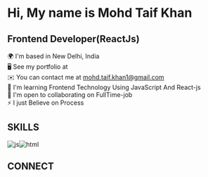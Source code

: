 
# Hi, My name is Mohd Taif Khan  

## Frontend Developer(ReactJs)

🌍  I'm based in New Delhi, India  
🖥️  See my portfolio at  
✉️  You can contact me at mohd.taif.khan1@gmail.com  
🧠  I'm learning Frontend Technology Using JavaScript And React-js  
🤝  I'm open to collaborating on FullTime-job  
⚡  I just Believe on Process  

## SKILLS
![js](https://iconape.com/wp-content/files/ez/353342/png/javascript-logo.png)![html](https://upload.wikimedia.org/wikipedia/commons/d/de/HTML5_oval_logo.png)
## CONNECT



